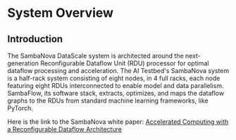 # System Overview

## Introduction

The SambaNova DataScale system is architected around the next-generation Reconfigurable Dataflow Unit (RDU) processor for optimal dataflow processing and acceleration. The AI Testbed's SambaNova system is a half-rack system consisting of eight nodes, in 4 full racks, each node featuring eight RDUs interconnected to enable model and data parallelism. SambaFlow, its software stack, extracts, optimizes, and maps the dataflow graphs to the RDUs from standard machine learning frameworks, like PyTorch.

Here is the link to the SambaNova white paper: [Accelerated Computing with a Reconfigurable Dataflow Architecture](https://sambanova.ai/wp-content/uploads/2021/06/SambaNova_RDA_Whitepaper_English.pdf)
